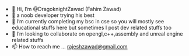 - 👋 Hi, I’m @DragoknightZawad (Fahim Zawad)
- 👀 a noob developer trying his best
- 🌱 I’m currently completing my bsc in cse so you will mostly see educational stuffs here but sometimes I post dev related stuffs too
- 💞️ I’m looking to collaborate on opengl,c++,assembly and unreal engine related stuffs
- 📫 How to reach me ... rajeshzawad@gmail.com

<!---
DragoknightZawad/DragoknightZawad is a ✨ special ✨ repository because its `README.md` (this file) appears on your GitHub profile.
You can click the Preview link to take a look at your changes.
--->
